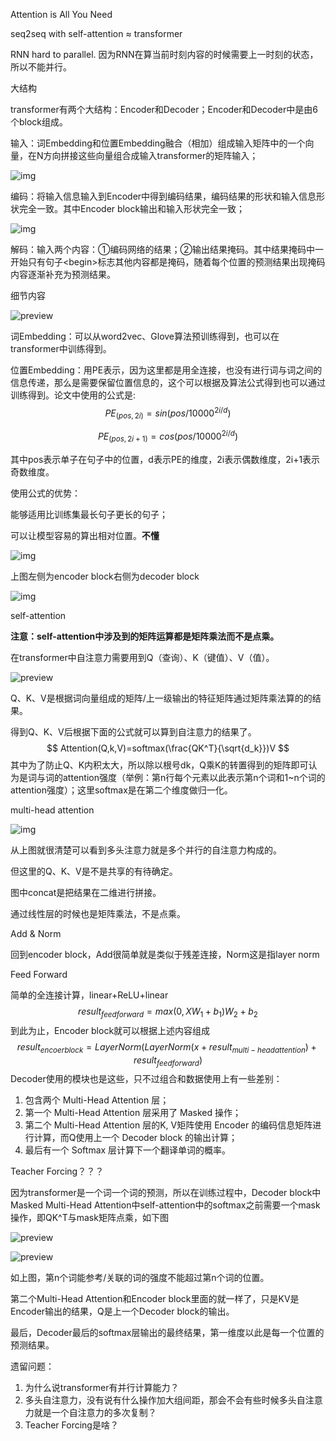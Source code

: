 Attention is All You Need

seq2seq with self-attention ≈ transformer

RNN hard to parallel. 因为RNN在算当前时刻内容的时候需要上一时刻的状态，所以不能并行。

大结构

transformer有两个大结构：Encoder和Decoder；Encoder和Decoder中是由6个block组成。

输入：词Embedding和位置Embedding融合（相加）组成输入矩阵中的一个向量，在N方向拼接这些向量组合成输入transformer的矩阵输入；

![img](https://pic3.zhimg.com/80/v2-45db05405cb96248aff98ee07a565baa_720w.jpg)

编码：将输入信息输入到Encoder中得到编码结果，编码结果的形状和输入信息形状完全一致。其中Encoder block输出和输入形状完全一致；

![img](https://pic2.zhimg.com/80/v2-5367bd47a2319397317562c0da77e455_720w.jpg)

解码：输入两个内容：①编码网络的结果；②输出结果掩码。其中结果掩码中一开始只有句子\<begin>标志其他内容都是掩码，随着每个位置的预测结果出现掩码内容逐渐补充为预测结果。



细节内容

![preview](https://pic4.zhimg.com/v2-b0a11f97ab22f5d9ebc396bc50fa9c3f_r.jpg)

词Embedding：可以从word2vec、Glove算法预训练得到，也可以在transformer中训练得到。

位置Embedding：用PE表示，因为这里都是用全连接，也没有进行词与词之间的信息传递，那么是需要保留位置信息的，这个可以根据及算法公式得到也可以通过训练得到。论文中使用的公式是:
$$
PE_{(pos,2i)}=sin(pos/10000^{2i/d})
$$

$$
PE_{(pos,2i+1)}=cos(pos/10000^{2i/d})
$$

其中pos表示单子在句子中的位置，d表示PE的维度，2i表示偶数维度，2i+1表示奇数维度。

使用公式的优势：

能够适用比训练集最长句子更长的句子；

可以让模型容易的算出相对位置。**不懂**

![img](https://pic4.zhimg.com/80/v2-f6380627207ff4d1e72addfafeaff0bb_720w.jpg)

上图左侧为encoder block右侧为decoder block

![img](https://pic2.zhimg.com/80/v2-6444601b4c41d99e70569b0ea388c3bd_720w.jpg)

self-attention

**注意：self-attention中涉及到的矩阵运算都是矩阵乘法而不是点乘。**

在transformer中自注意力需要用到Q（查询）、K（键值）、V（值）。

![preview](https://pic3.zhimg.com/v2-4f4958704952dcf2c4b652a1cd38f32e_r.jpg)

Q、K、V是根据词向量组成的矩阵/上一级输出的特征矩阵通过矩阵乘法算的的结果。

得到Q、K、V后根据下面的公式就可以算到自注意力的结果了。
$$
Attention(Q,k,V)=softmax(\frac{QK^T}{\sqrt{d_k}})V
$$
其中为了防止Q、K内积太大，所以除以根号dk，Q乘K的转置得到的矩阵即可认为是词与词的attention强度（举例：第n行每个元素以此表示第n个词和1~n个词的attention强度）；这里softmax是在第二个维度做归一化。

multi-head attention

![img](https://pic2.zhimg.com/80/v2-b0ea8f5b639786f98330f70405e94a75_720w.jpg)

从上图就很清楚可以看到多头注意力就是多个并行的自注意力构成的。

但这里的Q、K、V是不是共享的有待确定。

图中concat是把结果在二维进行拼接。

通过线性层的时候也是矩阵乘法，不是点乘。

Add & Norm

回到encoder block，Add很简单就是类似于残差连接，Norm这是指layer norm

Feed Forward

简单的全连接计算，linear+ReLU+linear
$$
result_{feed forward}=max(0,XW_1+b_1)W_2+b_2
$$
到此为止，Encoder block就可以根据上述内容组成
$$
result_{encoer block}=LayerNorm(LayerNorm(x+result_{multi-head attention})+result_{feed forward})
$$
Decoder使用的模块也是这些，只不过组合和数据使用上有一些差别：

1. 包含两个 Multi-Head Attention 层；
2. 第一个 Multi-Head Attention 层采用了 Masked 操作；
3. 第二个 Multi-Head Attention 层的K, V矩阵使用 Encoder 的编码信息矩阵进行计算，而Q使用上一个 Decoder block 的输出计算；
4. 最后有一个 Softmax 层计算下一个翻译单词的概率。

Teacher Forcing？？？

因为transformer是一个词一个词的预测，所以在训练过程中，Decoder block中Masked Multi-Head Attention中self-attention中的softmax之前需要一个mask操作，即QK^T与mask矩阵点乘，如下图

![preview](https://pic2.zhimg.com/v2-35d1c8eae955f6f4b6b3605f7ef00ee1_r.jpg)

![preview](https://pic1.zhimg.com/v2-b26299d383aee0dd42b163e8bda74fc8_r.jpg)

如上图，第n个词能参考/关联的词的强度不能超过第n个词的位置。

第二个Multi-Head Attention和Encoder block里面的就一样了，只是KV是Encoder输出的结果，Q是上一个Decoder block的输出。

最后，Decoder最后的softmax层输出的最终结果，第一维度以此是每一个位置的预测结果。

遗留问题：

1. 为什么说transformer有并行计算能力？
2. 多头自注意力，没有说有什么操作加大组间距，那会不会有些时候多头自注意力就是一个自注意力的多次复制？
3. Teacher Forcing是啥？